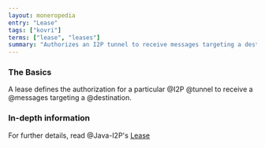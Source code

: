 ```yaml
---
layout: moneropedia
entry: "Lease"
tags: ["kovri"]
terms: ["lease", "leases"]
summary: "Authorizes an I2P tunnel to receive messages targeting a destination"
---
```


### The Basics

A lease defines the authorization for a particular @I2P @tunnel to receive a @messages targeting a @destination.

### In-depth information

For further details, read @Java-I2P's [Lease](https://geti2p.net/spec/common-structures#lease)

